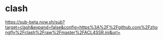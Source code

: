 # clash

https://sub-beta.now.sh/sub?target=clash&expand=false&config=https%3A%2F%2Fgithub.com%2Fzhongfly%2Fclash%2Fraw%2Fmaster%2FACL4SSR.ini&url=
